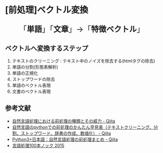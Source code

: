 # [前処理]ベクトル変換

<div style="text-align: center;">
    <p style="font-size: 25px;">「<strong>単語</strong>」「<strong>文章</strong>」→「<strong>特徴ベクトル</strong>」</p>
</div>

## ベクトルへ変換するステップ

 1. テキストのクリーニング : テキスト中のノイズを除去する(htmlタグの除去)
 2. 単語の分割(形態素解析)
 3. 単語の正規化
 4. ストップワードの除去
 5. 単語のベクトル表現
 6. 文書のベクトル表現

## 参考文献

 - [自然言語処理における前処理の種類とその威力 - Qiita](https://qiita.com/Hironsan/items/2466fe0f344115aff177)
 - [自然言語のpythonでの前処理のかんたん早見表（テキストクリーニング、分割、ストップワード、辞書の作成、数値化） - Qiita](https://qiita.com/kakiuchis/items/9149c7249f748668bb9b)
 - [Python3×日本語：自然言語処理の前処理まとめ - Qiita](https://qiita.com/chamao/items/7edaba62b120a660657e)
 - [言語処理100本ノック 2015](http://www.cl.ecei.tohoku.ac.jp/nlp100/#)